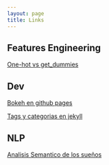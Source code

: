 ```yaml
---
layout: page
title: Links
---
```



## Features Engineering

[One-hot vs get_dummies](https://inmachineswetrust.com/posts/drop-first-columns/)


## Dev

[Bokeh en github pages](https://p-mckenzie.github.io/2017/12/01/embedding-bokeh-with-github-pages/)

[Tags y categorias en jekyll](http://codinfox.github.io/dev/2015/03/06/use-tags-and-categories-in-your-jekyll-based-github-pages/)


## NLP

[Analisis Semantico de los sueños](https://sci-hub.st/https://www.sciencedirect.com/science/article/abs/pii/S1053810017301034)
